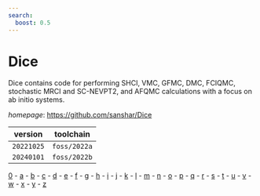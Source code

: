 ```yaml
---
search:
  boost: 0.5
---
```

# Dice

Dice contains code for performing SHCI, VMC, GFMC, DMC, FCIQMC, stochastic MRCI and SC-NEVPT2, and AFQMC calculations with a focus on ab initio systems.

*homepage*: <https://github.com/sanshar/Dice>

version | toolchain
--------|----------
``20221025`` | ``foss/2022a``
``20240101`` | ``foss/2022b``

[0](../0/index.md) - [a](../a/index.md) - [b](../b/index.md) - [c](../c/index.md) - [d](../d/index.md) - [e](../e/index.md) - [f](../f/index.md) - [g](../g/index.md) - [h](../h/index.md) - [i](../i/index.md) - [j](../j/index.md) - [k](../k/index.md) - [l](../l/index.md) - [m](../m/index.md) - [n](../n/index.md) - [o](../o/index.md) - [p](../p/index.md) - [q](../q/index.md) - [r](../r/index.md) - [s](../s/index.md) - [t](../t/index.md) - [u](../u/index.md) - [v](../v/index.md) - [w](../w/index.md) - [x](../x/index.md) - [y](../y/index.md) - [z](../z/index.md)

